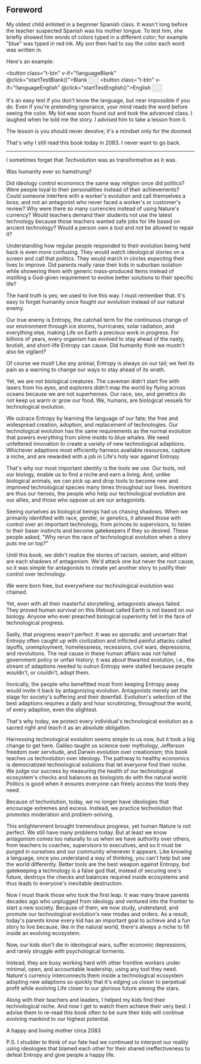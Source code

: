 ## Foreword

My oldest child enlisted in a beginner Spanish class. It wasn't long before the teacher suspected Spanish was his mother tongue. To test him, she briefly showed him words of colors typed in a different color; for example "blue" was typed in red ink. My son then had to say the color each word was written in. 

Here's an example:

<button class="t-btn" v-if="!languageBlank" @click="startTestBlank()">Blank</button>
<button class="t-btn-disabled" v-if="languageBlank" disabled>...</button>
<button class="t-btn" v-if="!languageEnglish" @click="startTestEnglish()">English</button> 
<button class="t-btn-disabled" v-if="languageEnglish" disabled>...</button>

<div class="language-test">
  <p v-if="languageBlank" id="wordBlank"></p>
  <p v-if="languageEnglish" id="wordEnglish"></p>
</div>
  
It's an easy test if you don't know the language, but near impossible if you do. Even if you're pretending ignorance, your mind reads the word before seeing the color. My kid was soon found out and took the advanced class. I laughed when he told me the story. I advised him to take a lesson from it.

The lesson is you should never devolve; it's a mindset only for the doomed.

That's why I still read this book today in 2083. I never want to go back.

---

I sometimes forget that _Techvolution_ was as transformative as it was.

Was humanity ever so hamstrung? 

Did ideology control economics the same way religion once did politics? Were people loyal to their personalities instead of their achievements? Could someone interfere with a worker's evolution and call themselves a boss; and not an antagonist who never faced a worker's or customer's review? Why were there so many currencies instead of using Nature's currency? Would teachers demand their students not use the latest technology because those teachers wanted safe jobs for life based on ancient technology? Would a person own a tool and not be allowed to repair it?

Understanding how regular people responded to their evolution being held back is even more confusing. They would watch ideological stories on a screen and call that politics. They would march in circles expecting their lives to improve. Did parents really raise their kids in suburban isolation while showering them with generic mass-produced items instead of instilling a God-given requirement to evolve better solutions to their specific life?

The hard truth is yes; we used to live this way. I must remember that. It's easy to forget humanity once fought our evolution instead of our natural enemy.

Our true enemy is Entropy, the catchall term for the continuous change of our environment through ice storms, hurricanes, solar radiation, and everything else, making Life on Earth a precious work in progress. For billions of years, every organism has evolved to stay ahead of the nasty, brutish, and short-life Entropy can cause. Did humanity think we mustn't also be vigilant?

Of course we must! Like any animal, Entropy is always on our tail; we feel its pain as a warning to change our ways to stay ahead of its wrath.

Yet, we are not biological creatures. The caveman didn't start fire with lasers from his eyes, and explorers didn't map the world by flying across oceans because we are not superheroes. Our race, sex, and genetics do not keep us warm or grow our food. We, humans, are biological vessels for technological evolution.

We outrace Entropy by learning the language of our fate; the free and widespread creation, adoption, and replacement of technologies. Our technological evolution has the same requirements as the normal evolution that powers everything from slime molds to blue whales. We need unfettered innovation to create a variety of new technological adaptions. Whichever adaptions most efficiently harness available resources, capture a niche, and are rewarded with a job in Life's holy war against Entropy.

That's why our most important identity is the tools we use. Our tools, not our biology, enable us to find a niche and earn a living. And, unlike biological animals, we can pick up and drop tools to become new and improved technological species many times throughout our lives. Inventors are thus our heroes, the people who help our technological evolution are our allies, and those who oppose us are our antagonists.

Seeing ourselves as biological beings had us chasing shadows. When we primarily identified with race, gender, or genetics, it allowed those with control over an important technology, from princes to supervisors, to listen to their baser instincts and become gatekeepers if they so desired. These people asked, "Why rerun the race of technological evolution when a story puts me on top?"

Until this book, we didn't realize the stories of racism, sexism, and elitism are each shadows of antagonism. We'd attack one but never the root cause, so it was simple for antagonists to create yet another story to justify their control over technology.

We were born free, but everywhere our technological evolution was chained.

Yet, even with all their masterful storytelling, antagonists always failed. They proved human survival on this lifeboat called Earth is not based on our biology. Anyone who ever preached biological superiority fell in the face of technological progress.

Sadly, that progress wasn't perfect. It was so sporadic and uncertain that Entropy often caught up with civilization and inflicted painful attacks called layoffs, unemployment, homelessness, recessions, civil wars, depressions, and revolutions. The real cause in these human affairs was not failed government policy or unfair history; it was about thwarted evolution, i.e., the stream of adaptions needed to outrun Entropy were stalled because people wouldn't, or couldn't, adopt them.

Ironically, the people who benefitted most from keeping Entropy away would invite it back by antagonizing evolution. Antagonists merely set the stage for society's suffering and their downfall. Evolution's selection of the best adaptions requires a daily and hour scrutinizing, throughout the world, of every adaption, even the slightest. 

That's why today, we protect every individual's technological evolution as a sacred right and teach it as an absolute obligation.

Harnessing technological evolution seems simple to us now, but it took a big change to get here. Galileo taught us science over mythology, Jefferson freedom over servitude, and Darwin evolution over creationism; this book teaches us techvolution over ideology. The pathway to healthy economics is democratized technological solutions that let everyone find their niche. We judge our success by measuring the health of our technological ecosystem's checks and balances as biologists do with the natural world. Politics is good when it ensures everyone can freely access the tools they need.

Because of techvolution, today, we no longer have ideologies that encourage extremes and excess. Instead, we practice techvolution that promotes moderation and problem-solving. 

This enlightenment brought tremendous progress, yet human Nature is not perfect. We still have many problems today. But at least we know antagonism comes too naturally to us when we have authority over others, from teachers to coaches, supervisors to executives, and so it must be purged in ourselves and our community whenever it appears. Like knowing a language, once you understand a way of thinking, you can't help but see the world differently. Better tools are the best weapon against Entropy, but gatekeeping a technology is a false god that, instead of securing one's future, destroys the checks and balances required inside ecosystems and thus leads to everyone's inevitable destruction.

Now I must thank those who took the first leap. It was many brave parents decades ago who unplugged from ideology and ventured into the frontier to start a new society. Because of them, we now study, understand, and promote our technological evolution's new modes and orders. As a result, today's parents know every kid has an important goal to achieve and a fun story to live because, like in the natural world, there's always a niche to fill inside an evolving ecosystem. 

Now, our kids don't die in ideological wars, suffer economic depressions, and rarely struggle with psychological torments.

Instead, they are busy working hard with other frontline workers under minimal, open, and accountable leadership, using any tool they need. Nature's currency interconnects them inside a technological ecosystem adopting new adaptions so quickly that it's edging us closer to perpetual profit while evolving Life closer to our glorious future among the stars.

Along with their teachers and leaders, I helped my kids find their technological niche. And now I get to watch them achieve their very best. I advise them to re-read this book often to be sure their kids will continue evolving mankind to our highest potential.

A happy and loving mother
circa 2083

P.S.
I shudder to think of our fate had we continued to interpret our reality using ideologies that blamed each other for their shared ineffectiveness to defeat Entropy and give people a happy life.